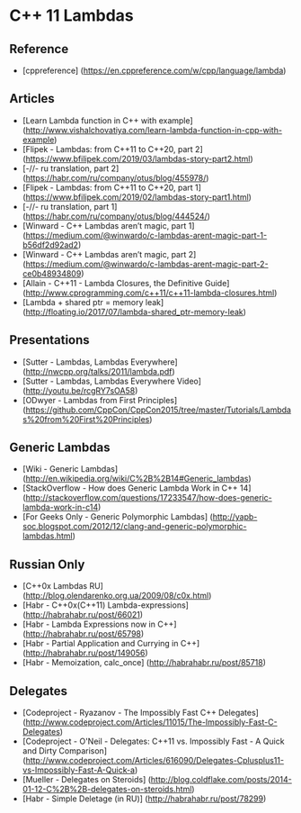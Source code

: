 # C++ 11 Lambdas

## Reference

* [cppreference] (https://en.cppreference.com/w/cpp/language/lambda)

## Articles

* [Learn Lambda function in C++ with example] (http://www.vishalchovatiya.com/learn-lambda-function-in-cpp-with-example)
* [Flipek - Lambdas: from C++11 to C++20, part 2] (https://www.bfilipek.com/2019/03/lambdas-story-part2.html)
* [-//- ru translation, part 2] (https://habr.com/ru/company/otus/blog/455978/)
* [Flipek - Lambdas: from C++11 to C++20, part 1] (https://www.bfilipek.com/2019/02/lambdas-story-part1.html)
* [-//- ru translation, part 1] (https://habr.com/ru/company/otus/blog/444524/)
* [Winward - C++ Lambdas aren’t magic, part 1] (https://medium.com/@winwardo/c-lambdas-arent-magic-part-1-b56df2d92ad2)
* [Winward - C++ Lambdas aren’t magic, part 2] (https://medium.com/@winwardo/c-lambdas-arent-magic-part-2-ce0b48934809)
* [Allain - C++11 - Lambda Closures, the Definitive Guide] (http://www.cprogramming.com/c++11/c++11-lambda-closures.html)
* [Lambda + shared ptr = memory leak] (http://floating.io/2017/07/lambda-shared_ptr-memory-leak)

## Presentations

* [Sutter - Lambdas, Lambdas Everywhere] (http://nwcpp.org/talks/2011/lambda.pdf)
* [Sutter - Lambdas, Lambdas Everywhere Video] (http://youtu.be/rcgRY7sOA58)
* [ODwyer - Lambdas from First Principles] (https://github.com/CppCon/CppCon2015/tree/master/Tutorials/Lambdas%20from%20First%20Principles)

## Generic Lambdas
* [Wiki - Generic Lambdas] (http://en.wikipedia.org/wiki/C%2B%2B14#Generic_lambdas)
* [StackOverflow - How does Generic Lambda Work in C++ 14] (http://stackoverflow.com/questions/17233547/how-does-generic-lambda-work-in-c14)
* [For Geeks Only - Generic Polymorphic Lambdas] (http://yapb-soc.blogspot.com/2012/12/clang-and-generic-polymorphic-lambdas.html)

## Russian Only

* [C++0x Lambdas RU] (http://blog.olendarenko.org.ua/2009/08/c0x.html)
* [Habr - C++0x(C++11) Lambda-expressions] (http://habrahabr.ru/post/66021)
* [Habr - Lambda Expressions now in C++] (http://habrahabr.ru/post/65798)
* [Habr - Partial Application and Currying in C++] (http://habrahabr.ru/post/149056)
* [Habr - Memoization, calc_once] (http://habrahabr.ru/post/85718)

## Delegates

* [Codeproject - Ryazanov - The Impossibly Fast C++ Delegates] (http://www.codeproject.com/Articles/11015/The-Impossibly-Fast-C-Delegates)
* [Codeproject - O&apos;Neil - Delegates: C++11 vs. Impossibly Fast - A Quick and Dirty Comparison] (http://www.codeproject.com/Articles/616090/Delegates-Cplusplus11-vs-Impossibly-Fast-A-Quick-a)
* [Mueller - Delegates on Steroids] (http://blog.coldflake.com/posts/2014-01-12-C%2B%2B-delegates-on-steroids.html)
* [Habr - Simple Deletage (in RU)] (http://habrahabr.ru/post/78299)


